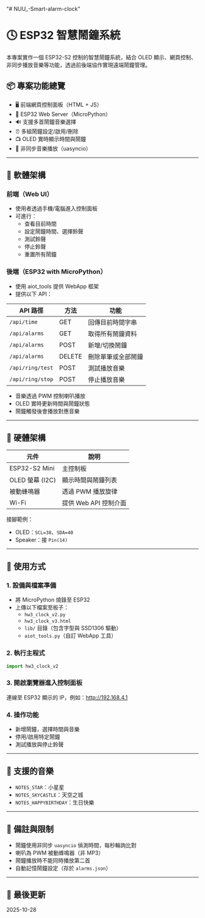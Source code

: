 "# NUU_-Smart-alarm-clock" 

# 🕓 ESP32 智慧鬧鐘系統

本專案實作一個 ESP32-S2 控制的智慧鬧鐘系統，結合 OLED 顯示、網頁控制、非同步播放音樂等功能，透過前後端協作實現遠端鬧鐘管理。

## 📦 專案功能總覽

- 🖥 前端網頁控制面板（HTML + JS）
- 📡 ESP32 Web Server（MicroPython）
- 🔊 支援多首鬧鐘音樂選擇
- ⏰ 多組鬧鐘設定/啟用/刪除
- 📺 OLED 實時顯示時間與鬧鐘
- 🧠 非同步音樂播放（uasyncio）

---

## 🔧 軟體架構

### 前端（Web UI）
- 使用者透過手機/電腦進入控制面板
- 可進行：
  - 查看目前時間
  - 設定鬧鐘時間、選擇鈴聲
  - 測試鈴聲
  - 停止鈴聲
  - 重置所有鬧鐘

### 後端（ESP32 with MicroPython）
- 使用 aiot_tools 提供 WebApp 框架
- 提供以下 API：

| API 路徑 | 方法 | 功能 |
|---------|------|------|
| `/api/time` | GET | 回傳目前時間字串 |
| `/api/alarms` | GET | 取得所有鬧鐘資料 |
| `/api/alarms` | POST | 新增/切換鬧鐘 |
| `/api/alarms` | DELETE | 刪除單筆或全部鬧鐘 |
| `/api/ring/test` | POST | 測試播放音樂 |
| `/api/ring/stop` | POST | 停止播放音樂 |

- 音樂透過 PWM 控制喇叭播放
- OLED 實時更新時間與鬧鐘狀態
- 鬧鐘觸發後會播放對應音樂

---

## 🔌 硬體架構

| 元件 | 說明 |
|------|------|
| ESP32-S2 Mini | 主控制板 |
| OLED 螢幕 (I2C) | 顯示時間與鬧鐘列表 |
| 被動蜂鳴器 | 透過 PWM 播放旋律 |
| Wi-Fi | 提供 Web API 控制介面 |

接腳範例：
- OLED：`SCL=38`、`SDA=40`
- Speaker：接 `Pin(14)`

---

## 🚀 使用方式

### 1. 設備與檔案準備
- 將 MicroPython 燒錄至 ESP32
- 上傳以下檔案至板子：
  - `hw3_clock_v2.py`
  - `hw3_clock_v3.html`
  - `lib/` 目錄（包含字型與 SSD1306 驅動）
  - `aiot_tools.py`（自訂 WebApp 工具）

### 2. 執行主程式
```python
import hw3_clock_v2
```

### 3. 開啟瀏覽器進入控制面板
連線至 ESP32 顯示的 IP，例如：http://192.168.4.1

### 4. 操作功能
- 新增鬧鐘，選擇時間與音樂
- 停用/啟用特定鬧鐘
- 測試播放與停止鈴聲

---

## 🎵 支援的音樂

- `NOTES_STAR`：小星星
- `NOTES_SKYCASTLE`：天空之城
- `NOTES_HAPPYBIRTHDAY`：生日快樂

---

## 🧠 備註與限制

- 鬧鐘使用非同步 `uasyncio` 偵測時間，每秒輪詢比對
- 喇叭為 PWM 被動蜂鳴器（非 MP3）
- 鬧鐘播放時不能同時播放第二首
- 自動記憶鬧鐘設定（存於 `alarms.json`）

---

## 📅 最後更新

2025-10-28